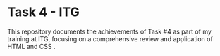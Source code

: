 # Task 4 - ITG
This repository documents the achievements of Task #4 as part of my training at ITG, focusing on a comprehensive review and application of HTML and CSS .

